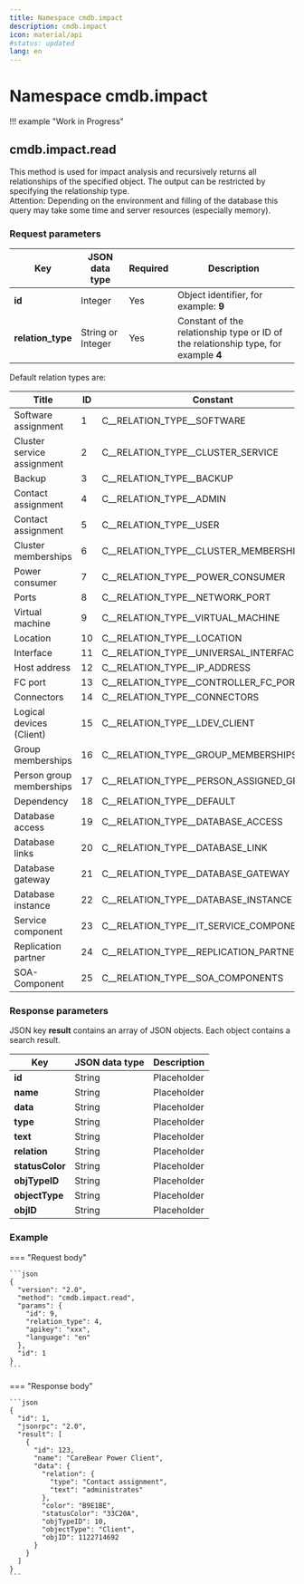 ```yaml
---
title: Namespace cmdb.impact
description: cmdb.impact
icon: material/api
#status: updated
lang: en
---
```


# Namespace cmdb.impact

!!! example "Work in Progress"

## cmdb.impact.read

This method is used for impact analysis and recursively returns all relationships of the specified object. The output can be restricted by specifying the relationship type.<br>
Attention: Depending on the environment and filling of the database this query may take some time and server resources (especially memory).

### Request parameters

| Key               | JSON data type    | Required | Description                                                                         |
| ----------------- | ----------------- | -------- | ----------------------------------------------------------------------------------- |
| **id**            | Integer           | Yes      | Object identifier, for example: **9**                                               |
| **relation_type** | String or Integer | Yes      | Constant of the relationship type or ID of the relationship type, for example **4** |

Default relation types are:

| Title                      | ID  | Constant                                 |
| -------------------------- | --- | ---------------------------------------- |
| Software assignment        | 1   | C__RELATION_TYPE__SOFTWARE               |
| Cluster service assignment | 2   | C__RELATION_TYPE__CLUSTER_SERVICE        |
| Backup                     | 3   | C__RELATION_TYPE__BACKUP                 |
| Contact assignment         | 4   | C__RELATION_TYPE__ADMIN                  |
| Contact assignment         | 5   | C__RELATION_TYPE__USER                   |
| Cluster memberships        | 6   | C__RELATION_TYPE__CLUSTER_MEMBERSHIPS    |
| Power consumer             | 7   | C__RELATION_TYPE__POWER_CONSUMER         |
| Ports                      | 8   | C__RELATION_TYPE__NETWORK_PORT           |
| Virtual machine            | 9   | C__RELATION_TYPE__VIRTUAL_MACHINE        |
| Location                   | 10  | C__RELATION_TYPE__LOCATION               |
| Interface                  | 11  | C__RELATION_TYPE__UNIVERSAL_INTERFACE    |
| Host address               | 12  | C__RELATION_TYPE__IP_ADDRESS             |
| FC port                    | 13  | C__RELATION_TYPE__CONTROLLER_FC_PORT     |
| Connectors                 | 14  | C__RELATION_TYPE__CONNECTORS             |
| Logical devices (Client)   | 15  | C__RELATION_TYPE__LDEV_CLIENT            |
| Group memberships          | 16  | C__RELATION_TYPE__GROUP_MEMBERSHIPS      |
| Person group memberships   | 17  | C__RELATION_TYPE__PERSON_ASSIGNED_GROUPS |
| Dependency                 | 18  | C__RELATION_TYPE__DEFAULT                |
| Database access            | 19  | C__RELATION_TYPE__DATABASE_ACCESS        |
| Database links             | 20  | C__RELATION_TYPE__DATABASE_LINK          |
| Database gateway           | 21  | C__RELATION_TYPE__DATABASE_GATEWAY       |
| Database instance          | 22  | C__RELATION_TYPE__DATABASE_INSTANCE      |
| Service component          | 23  | C__RELATION_TYPE__IT_SERVICE_COMPONENT   |
| Replication partner        | 24  | C__RELATION_TYPE__REPLICATION_PARTNER    |
| SOA-Component              | 25  | C__RELATION_TYPE__SOA_COMPONENTS         |

### Response parameters

JSON key **result** contains an array of JSON objects. Each object contains a search result.

| Key             | JSON data type | Description |
| --------------- | -------------- | ----------- |
| **id**          | String         | Placeholder |
| **name**        | String         | Placeholder |
| **data**        | String         | Placeholder |
| **type**        | String         | Placeholder |
| **text**        | String         | Placeholder |
| **relation**    | String         | Placeholder |
| **statusColor** | String         | Placeholder |
| **objTypeID**   | String         | Placeholder |
| **objectType**  | String         | Placeholder |
| **objID**       | String         | Placeholder |

### Example

=== "Request body"

    ```json
    {
      "version": "2.0",
      "method": "cmdb.impact.read",
      "params": {
        "id": 9,
        "relation_type": 4,
        "apikey": "xxx",
        "language": "en"
      },
      "id": 1
    }
    ```

=== "Response body"

    ```json
    {
      "id": 1,
      "jsonrpc": "2.0",
      "result": [
        {
          "id": 123,
          "name": "CareBear Power Client",
          "data": {
            "relation": {
              "type": "Contact assignment",
              "text": "administrates"
            },
            "color": "B9E1BE",
            "statusColor": "33C20A",
            "objTypeID": 10,
            "objectType": "Client",
            "objID": 1122714692
          }
        }
      ]
    }
    ```
